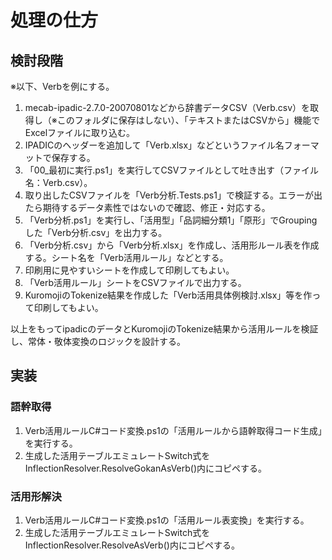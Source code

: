 # 処理の仕方

## 検討段階

※以下、Verbを例にする。

1. mecab-ipadic-2.7.0-20070801などから辞書データCSV（Verb.csv）を取得し（※このフォルダに保存はしない）、「テキストまたはCSVから」機能でExcelファイルに取り込む。
2. IPADICのヘッダーを追加して「Verb.xlsx」などというファイル名フォーマットで保存する。
3. 「00_最初に実行.ps1」を実行してCSVファイルとして吐き出す（ファイル名：Verb.csv）。
4. 取り出したCSVファイルを「Verb分析.Tests.ps1」で検証する。エラーが出たら期待するデータ素性ではないので確認、修正・対応する。
5. 「Verb分析.ps1」を実行し、「活用型」「品詞細分類1」「原形」でGroupingした「Verb分析.csv」を出力する。
6. 「Verb分析.csv」から「Verb分析.xlsx」を作成し、活用形ルール表を作成する。シート名を「Verb活用ルール」などとする。
7. 印刷用に見やすいシートを作成して印刷してもよい。
8. 「Verb活用ルール」シートをCSVファイルで出力する。
9. KuromojiのTokenize結果を作成した「Verb活用具体例検討.xlsx」等を作って印刷してもよい。

以上をもってipadicのデータとKuromojiのTokenize結果から活用ルールを検証し、常体・敬体変換のロジックを設計する。

## 実装

### 語幹取得

1. Verb活用ルールC#コード変換.ps1の「活用ルールから語幹取得コード生成」を実行する。
2. 生成した活用テーブルエミュレートSwitch式をInflectionResolver.ResolveGokanAsVerb()内にコピペする。

### 活用形解決

1. Verb活用ルールC#コード変換.ps1の「活用ルール表変換」を実行する。
2. 生成した活用テーブルエミュレートSwitch式をInflectionResolver.ResolveAsVerb()内にコピペする。
